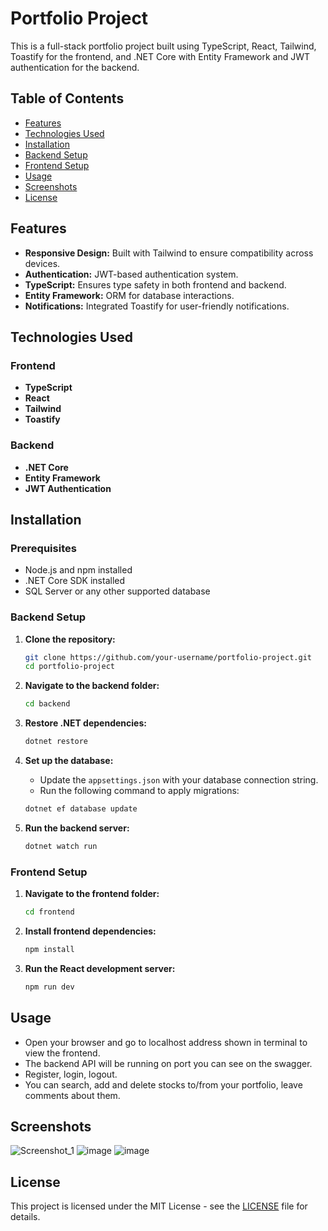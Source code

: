 # Portfolio Project

This is a full-stack portfolio project built using TypeScript, React, Tailwind, Toastify for the frontend, and .NET Core with Entity Framework and JWT authentication for the backend.

## Table of Contents

- [Features](#features)
- [Technologies Used](#technologies-used)
- [Installation](#installation)
- [Backend Setup](#backend-setup)
- [Frontend Setup](#frontend-setup)
- [Usage](#usage)
- [Screenshots](#screenshots)
- [License](#license)

## Features

- **Responsive Design:** Built with Tailwind to ensure compatibility across devices.
- **Authentication:** JWT-based authentication system.
- **TypeScript:** Ensures type safety in both frontend and backend.
- **Entity Framework:** ORM for database interactions.
- **Notifications:** Integrated Toastify for user-friendly notifications.

## Technologies Used

### Frontend
- **TypeScript**
- **React**
- **Tailwind**
- **Toastify**

### Backend
- **.NET Core**
- **Entity Framework**
- **JWT Authentication**

## Installation

### Prerequisites

- Node.js and npm installed
- .NET Core SDK installed
- SQL Server or any other supported database

### Backend Setup

1. **Clone the repository:**
    ```bash
    git clone https://github.com/your-username/portfolio-project.git
    cd portfolio-project
    ```

2. **Navigate to the backend folder:**
    ```bash
    cd backend
    ```

3. **Restore .NET dependencies:**
    ```bash
    dotnet restore
    ```

4. **Set up the database:**
    - Update the `appsettings.json` with your database connection string.
    - Run the following command to apply migrations:
    ```bash
    dotnet ef database update
    ```

5. **Run the backend server:**
    ```bash
    dotnet watch run
    ```

### Frontend Setup

1. **Navigate to the frontend folder:**
    ```bash
    cd frontend
    ```

2. **Install frontend dependencies:**
    ```bash
    npm install
    ```

3. **Run the React development server:**
    ```bash
    npm run dev
    ```

## Usage

- Open your browser and go to localhost address shown in terminal to view the frontend.
- The backend API will be running on port you can see on the swagger.
- Register, login, logout.
- You can search, add and delete stocks to/from your portfolio, leave comments about them.

## Screenshots

![Screenshot_1](https://github.com/user-attachments/assets/8412cbbf-9969-4ad6-a269-97d3dd223526)
![image](https://github.com/user-attachments/assets/2145e4e2-c683-400d-a57a-3d1dc2c73082)
![image](https://github.com/user-attachments/assets/86724a69-4104-4786-be6c-c0a1d5fa6fcf)




## License

This project is licensed under the MIT License - see the [LICENSE](LICENSE) file for details.
